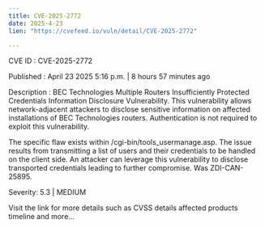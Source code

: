 ```yaml
---
title: CVE-2025-2772
date: 2025-4-23
lien: "https://cvefeed.io/vuln/detail/CVE-2025-2772"

---
```


CVE ID : CVE-2025-2772

Published :  April 23
2025
5:16 p.m. | 8 hours
57 minutes ago

Description : BEC Technologies Multiple Routers Insufficiently Protected Credentials Information Disclosure Vulnerability. This vulnerability allows network-adjacent attackers to disclose sensitive information on affected installations of BEC Technologies routers. Authentication is not required to exploit this vulnerability.

The specific flaw exists within /cgi-bin/tools_usermanage.asp. The issue results from transmitting a list of users and their credentials to be handled on the client side. An attacker can leverage this vulnerability to disclose transported credentials
leading to further compromise. Was ZDI-CAN-25895.

Severity: 5.3 | MEDIUM

Visit the link for more details
such as CVSS details
affected products
timeline
and more...
